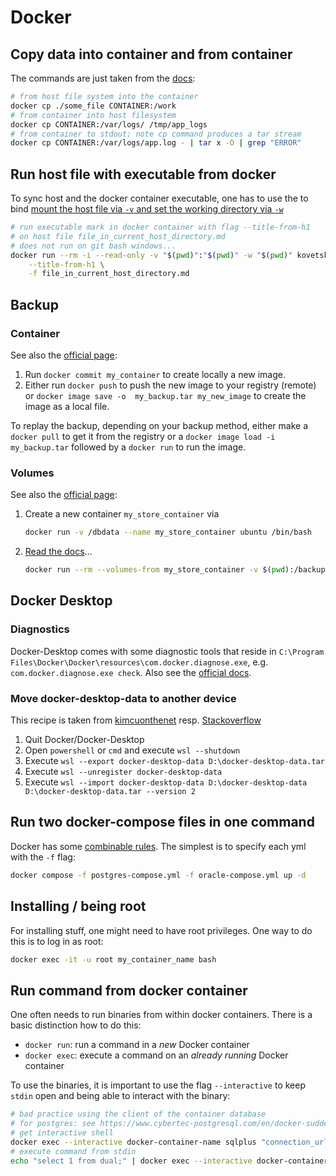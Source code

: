 # Docker

## Copy data into container and from container

The commands are just taken from the [docs](https://docs.docker.com/engine/reference/commandline/cp/):

```bash
# from host file system into the container
docker cp ./some_file CONTAINER:/work
# from container into host filesystem
docker cp CONTAINER:/var/logs/ /tmp/app_logs
# from container to stdout; note cp command produces a tar stream
docker cp CONTAINER:/var/logs/app.log - | tar x -O | grep "ERROR"
```

## Run host file with executable from docker

To sync host and the docker container executable, one has to use the to bind [mount the host file via `-v` and set the working directory via `-w`](https://docs.docker.com/engine/reference/commandline/run/#volume)

```bash
# run executable mark in docker container with flag --title-from-h1
# on host file file_in_current_host_directory.md
# does not run on git bash windows...
docker run --rm -i --read-only -v "$(pwd)":"$(pwd)" -w "$(pwd)" kovetskiy/mark:latest mark \
    --title-from-h1 \
    -f file_in_current_host_directory.md
```

## Backup

### Container

See also the [official page](https://docs.docker.com/desktop/backup-and-restore/):

1. Run `docker commit my_container` to create locally a new image.
2. Either run `docker push` to push the new image to your registry (remote) or `docker image save -o  my_backup.tar my_new_image` to create the image as a local file.

To replay the backup, depending on your backup method, either make a `docker pull` to get it from the registry or a `docker image load -i my_backup.tar` followed by a `docker run` to run the image.

### Volumes

See also the [official page](https://docs.docker.com/storage/volumes/#back-up-restore-or-migrate-data-volumes/):

1. Create a new container `my_store_container` via

    ```bash
    docker run -v /dbdata --name my_store_container ubuntu /bin/bash
    ```

2. [Read the docs](https://docs.docker.com/storage/volumes/#back-up-restore-or-migrate-data-volumes/)...

    ```bash
    docker run --rm --volumes-from my_store_container -v $(pwd):/backup ubuntu tar cvf /backup/backup.tar /dbdata
    ```

## Docker Desktop

### Diagnostics

Docker-Desktop comes with some diagnostic tools that reside in `C:\Program Files\Docker\Docker\resources\com.docker.diagnose.exe`, e.g. `com.docker.diagnose.exe check`.
Also see the [official docs](https://docs.docker.com/desktop/troubleshoot/overview/).

### Move docker-desktop-data to another device

This recipe is taken from [kimcuonthenet](https://dev.to/kimcuonthenet/move-docker-desktop-data-distro-out-of-system-drive-4cg2) resp. [Stackoverflow](https://stackoverflow.com/questions/40465979/change-docker-native-images-location-on-windows-10-pro)

1. Quit Docker/Docker-Desktop
2. Open `powershell` or `cmd` and execute `wsl --shutdown`
3. Execute `wsl --export docker-desktop-data D:\docker-desktop-data.tar`
4. Execute `wsl --unregister docker-desktop-data`
5. Execute `wsl --import docker-desktop-data D:\docker-desktop-data D:\docker-desktop-data.tar --version 2`

## Run two docker-compose files in one command

Docker has some [combinable rules](https://docs.docker.com/compose/extends/). The simplest is to specify each yml with the `-f` flag:

```bash
docker compose -f postgres-compose.yml -f oracle-compose.yml up -d
```

## Installing / being root

For installing stuff, one might need to have root privileges. One way to do this is to log in as root:

```bash
docker exec -it -u root my_container_name bash
```

## Run command from docker container

One often needs to run binaries from within docker containers.
There is a basic distinction how to do this:

- `docker run`: run a command in a *new* Docker container
- `docker exec`: execute a command on an *already running* Docker container

To use the binaries, it is important to use the flag `--interactive` to keep `stdin` open and being able to interact with the binary:

```bash
# bad practice using the client of the container database
# for postgres: see https://www.cybertec-postgresql.com/en/docker-sudden-death-for-postgresql/
# get interactive shell
docker exec --interactive docker-container-name sqlplus "connection_url"
# execute command from stdin
echo "select 1 from dual;" | docker exec --interactive docker-container-name sqlplus "connection_url"
```

